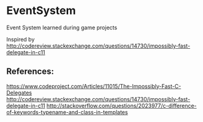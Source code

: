 # EventSystem
Event System learned during game projects

Inspired by 
http://codereview.stackexchange.com/questions/14730/impossibly-fast-delegate-in-c11

## References:
https://www.codeproject.com/Articles/11015/The-Impossibly-Fast-C-Delegates
http://codereview.stackexchange.com/questions/14730/impossibly-fast-delegate-in-c11
http://stackoverflow.com/questions/2023977/c-difference-of-keywords-typename-and-class-in-templates
